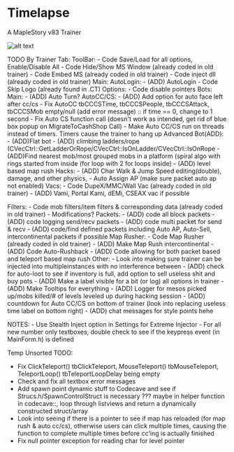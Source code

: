 # Timelapse
A MapleStory v83 Trainer

![alt text](https://i.imgur.com/vLhLOQv.png)

TODO By Trainer Tab: 
ToolBar:
	- Code Save/Load for all options, Enable/Disable All
	- Code Hide/Show MS Window (already coded in old trainer)
	- Code Embed MS (already coded in old trainer)
	- Code inject dll (already coded in old trainer)
Main:
	AutoLogin:
		- (ADD) AutoLogin
		- Code Skip Logo (already found in .CT)
	Options: 
		- Code disable pointers
Bots: 
	Main: 
		- (ADD) Auto Turn? 
	AutoCC/CS: 
		- (ADD) Add option for auto face left after cc/cs
		- Fix AutoCC tbCCCSTime, tbCCCSPeople, tbCCCSAttack, tbCCCSMob empty/null (add error message) :: if time == 0, change to 1 second
		- Fix Auto CS function call (doesn't work as intended, get rid of blue box popup on MigrateToCashShop Call)
		- Make Auto CC/CS run on threads instead of timers. Timers cause the trainer to hang up 
	Advanced Bot(ADD): 
		- (ADD)Flat bot
		- (ADD) climbing ladders/rope (CVecCtrl::GetLadderOrRope/CVecCtrl::IsOnLadder/CVecCtrl::IsOnRope 
		- (ADD)Find nearest mob/most grouped mobs in a platform (spiral algo with rings started from inside (for loop with 2 for loops inside)
		- (ADD) level based map rush
Hacks: 
	- (ADD) Char Walk & Jump Speed editing(double), damage, and other physics, 
	- Auto Assign AP (make sure packet auto ap not enabled) 
Vacs: 
	- Code DupeX/MMC/Wall Vac (already coded in old trainer)
	- (ADD) Vami, Portal Kami, dEMi, CSEAX vac if possible

Filters: 
	- Code mob filters/item filters & corresponding data (already coded in old trainer)
	- Modifications?
Packets: 
	- (ADD) code all block packets
	- (ADD) code logging send/recv packets
	- (ADD) code multi packet for send & recv
	- (ADD) code/find defined packets including Auto AP, Auto-Sell, intercontinental packets if possible 
Map Rusher: 
	- Code Map Rusher (already coded in old trainer)
	- (ADD) Make Map Rush intercontinental
	- (ADD) Code Auto-Rushback
	- (ADD) Code allowing for both packet based and teleport based map rush
Other: 
	- Look into making sure trainer can be injected into multipleinstances with no interference between
	- (ADD) check for auto-loot to see if inventory is full, add option to sell useless shit and buy pots 
	- (ADD) Make a label visible for a bit (or log) all options in trainer
	- (ADD) Make Tooltips for everything
	- (ADD) Logger for mesos picked up/mobs killed/# of levels leveled up during hacking session
	- (ADD) countdown for Auto CC/CS on bottom of trainer (look into replacing useless time label on bottom right)
	- (ADD) chat messages for style points hehe

NOTES: 
	- Use Stealth Inject option in Settings for Extreme Injector
	- For all new number only textboxes, double check to see if the keypress event (in MainForm.h) is defined


Temp Unsorted TODO:  

- Fix ClickTeleport() tbClickTeleport, MouseTeleport() tbMouseTeleport, TeleportLoop() tbTeleportLoopDelay being empty
- Check and fix all textbox error messages
- Add spawn point dynamic stuff to Codecave and see if Strucs.h/SpawnControlStruct is necessary ??? maybe in helper function in codecave::, loop through listviews and return a dynamically constructed struct/array
- Look into seeing if there is a pointer to see if map has reloaded (for map rush & auto cc/cs), otherwise users can click multiple times, causing the function to complete multiple times before cc'ing is actually finished
- Fix null pointer exception for reading char for level pointer



